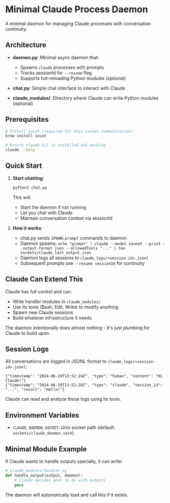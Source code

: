 # Minimal Claude Process Daemon

A minimal daemon for managing Claude processes with conversation continuity.

## Architecture

- **daemon.py**: Minimal async daemon that:
  - Spawns `claude` processes with prompts
  - Tracks sessionId for `--resume` flag
  - Supports hot-reloading Python modules (optional)
  
- **chat.py**: Simple chat interface to interact with Claude

- **claude_modules/**: Directory where Claude can write Python modules (optional)

## Prerequisites

```bash
# Install socat (required for Unix socket communication)
brew install socat

# Ensure claude CLI is installed and working
claude --help
```

## Quick Start

1. **Start chatting**:
   ```bash
   python3 chat.py
   ```
   
   This will:
   - Start the daemon if not running
   - Let you chat with Claude
   - Maintain conversation context via sessionId

2. **How it works**:
   - chat.py sends `SPAWN:prompt` commands to daemon
   - Daemon spawns: `echo "prompt" | claude --model sonnet --print --output-format json --allowedTools "..." | tee sockets/claude_last_output.json`
   - Daemon logs all sessions to `claude_logs/<session-id>.jsonl`
   - Subsequent prompts use `--resume sessionId` for continuity

## Claude Can Extend This

Claude has full control and can:
- Write handler modules in `claude_modules/`
- Use its tools (Bash, Edit, Write) to modify anything
- Spawn new Claude sessions
- Build whatever infrastructure it needs

The daemon intentionally does almost nothing - it's just plumbing for Claude to build upon.

## Session Logs

All conversations are logged in JSONL format to `claude_logs/<session-id>.jsonl`:
```jsonl
{"timestamp": "2024-06-19T13:52:24Z", "type": "human", "content": "Hi Claude!"}
{"timestamp": "2024-06-19T13:52:28Z", "type": "claude", "session_id": "...", "result": "Hello!"}
```

Claude can read and analyze these logs using its tools.

## Environment Variables

- `CLAUDE_DAEMON_SOCKET`: Unix socket path (default: `sockets/claude_daemon.sock`)

## Minimal Module Example

If Claude wants to handle outputs specially, it can write:

```python
# claude_modules/handler.py
def handle_output(output, daemon):
    # Claude decides what to do with outputs
    pass
```

The daemon will automatically load and call this if it exists.